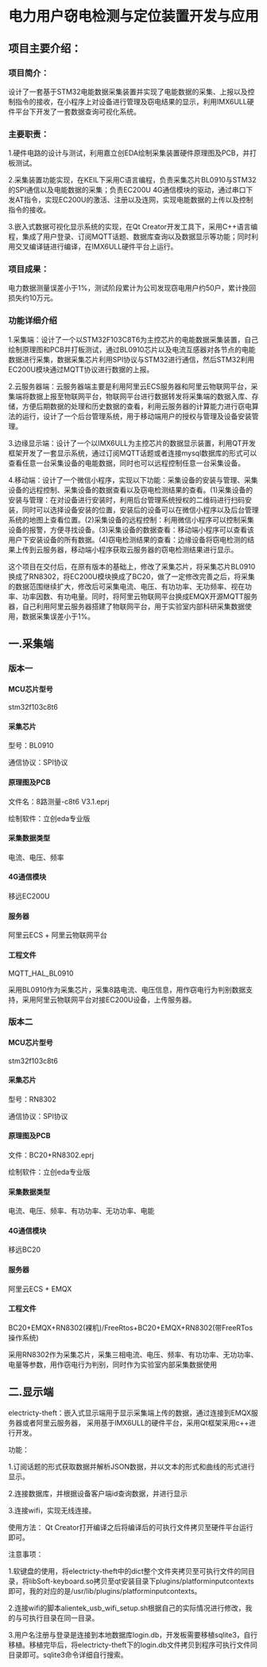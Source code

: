 # 电力用户窃电检测与定位装置开发与应用
## 项目主要介绍：
### 项目简介：
设计了一套基于STM32电能数据采集装置并实现了电能数据的采集、上报以及控制指令的接收，在小程序上对设备进行管理及窃电结果的显示，利用IMX6ULL硬件平台下开发了一套数据查询可视化系统。
### 主要职责：
1.硬件电路的设计与测试，利用嘉立创EDA绘制采集装置硬件原理图及PCB，并打板测试。

2.采集装置功能实现，在KEIL下采用C语言编程，负责采集芯片BL0910与STM32的SPI通信以及电能数据的采集；负责EC200U 4G通信模块的驱动，通过串口下发AT指令，实现EC200U的激活、注册以及连网，实现电能数据的上传以及控制指令的接收。

3.嵌入式数据可视化显示系统的实现，在Qt Creator开发工具下，采用C++语言编程，集成了用户登录、订阅MQTT话题、数据库查询以及数据显示等功能；同时利用交叉编译链进行编译，在IMX6ULL硬件平台上运行。
### 项目成果：
电力数据测量误差小于1%，测试阶段累计为公司发现窃电用户约50户，累计挽回损失约10万元。

### 功能详细介绍
1.采集端：设计了一个以STM32F103C8T6为主控芯片的电能数据采集装置，自己绘制原理图和PCB并打板测试，通过BL0910芯片以及电流互感器对各节点的电能数据进行采集，数据采集芯片利用SPI协议与STM32进行通信，然后STM32利用EC200U模块通过MQTT协议进行数据的上报。

2.云服务器端：云服务器端主要是利用阿里云ECS服务器和阿里云物联网平台，采集端将数据上报至物联网平台，物联网平台进行数据转发将采集端的数据入库、存储，方便后期数据的处理和历史数据的查看，利用云服务器的计算能力进行窃电算法的运行，设计了一个后台管理系统，用于移动端用户的授权与管理及设备安装管理。

3.边缘显示端：设计了一个以IMX6ULL为主控芯片的数据显示装置，利用QT开发框架开发了一套显示系统，通过订阅MQTT话题或者连接mysql数据库的形式可以查看任意一台采集设备的电能数据，同时也可以远程控制任意一台采集设备。

4.移动端：设计了一个微信小程序，实现以下功能：采集设备的安装与管理、采集设备的远程控制、采集设备的数据查看以及窃电检测结果的查看。(1)采集设备的安装与管理：在对设备进行安装时，利用后台管理系统授权的二维码进行扫码安装，同时可以选择设备安装的位置，安装后的设备可以在微信小程序以及后台管理系统的地图上查看位置。(2)采集设备的远程控制：利用微信小程序可以控制采集设备的报警，方便寻找设备。(3)采集设备的数据查看：移动端小程序可以查看该用户下安装设备的所有数据。(4)窃电检测结果的查看：边缘设备将窃电检测的结果上传到云服务器，移动端小程序获取云服务器的窃电检测结果进行显示。

这个项目在交付后，在原有版本的基础上，修改了采集芯片，将采集芯片BL0910换成了RN8302，将EC200U模块换成了BC20，做了一定修改完善之后，将采集的数据范围继续扩大，修改后可采集电流、电压、有功功率、无功频率、视在功率、功率因数、有功电量。同时，将阿里云物联网平台换成EMQX开源MQTT服务器，自己利用阿里云服务器搭建了物联网平台，用于实验室内部科研采集数据使用，数据采集误差小于1%。

## 一.采集端
### 版本一
#### MCU芯片型号
stm32f103c8t6
#### 采集芯片
型号：BL0910

通信协议：SPI协议
#### 原理图及PCB
文件名：8路测量-c8t6 V3.1.eprj

绘制软件：立创eda专业版
#### 采集数据类型
电流、电压、频率
#### 4G通信模块
移远EC200U
#### 服务器
阿里云ECS + 阿里云物联网平台
#### 工程文件
MQTT_HAL_BL0910

采用BL0910作为采集芯片，采集8路电流、电压信息，用作窃电行为判别数据支持，采用阿里云物联网平台对接EC200U设备，上传服务器。
### 版本二
#### MCU芯片型号
stm32f103c8t6
#### 采集芯片
型号：RN8302

通信协议：SPI协议
#### 原理图及PCB
文件：BC20+RN8302.eprj

绘制软件：立创eda专业版
#### 采集数据类型
电流、电压、频率、有功功率、无功功率、电能
#### 4G通信模块
移远BC20
#### 服务器
阿里云ECS + EMQX
#### 工程文件
BC20+EMQX+RN8302(裸机)/FreeRtos+BC20+EMQX+RN8302(带FreeRTos操作系统)

采用RN8302作为采集芯片，采集三相电流、电压、频率、有功功率、无功功率、电量等参数，用作窃电行为判别，同时作为实验室内部采集数据使用
## 二.显示端
electricty-theft：嵌入式显示端用于显示采集端上传的数据，通过连接到EMQX服务器或者阿里云服务器， 采用基于IMX6ULL的硬件平台，采用Qt框架采用c++进行开发。

功能：

1.订阅话题的形式获取数据并解析JSON数据，并以文本的形式和曲线的形式进行显示。

2.连接数据库，并根据设备客户端id查询数据，并进行显示

3.连接wifi，实现无线连接。
    
使用方法：
    Qt Creator打开编译之后将编译后的可执行文件拷贝至硬件平台运行即可。
    
注意事项：

1.软键盘的使用，将electricty-theft中的dict整个文件夹拷贝至可执行文件的同目录，将libSoft-keyboard.so拷贝至qt安装目录下plugins/platforminputcontexts即可，我的对应的是/usr/lib/plugins/platforminputcontexts。

2.连接wifi的脚本alientek_usb_wifi_setup.sh根据自己的实际情况进行修改，我的与可执行目录在同一目录。
    
3.用户名注册与登录是连接到本地数据库login.db，开发板需要移植sqlite3，自行移植。移植完毕后，将electricty-theft下的login.db文件拷贝到程序可执行文件同目录即可。sqlite3命令详细自行搜索。
        
        
   
    
    
